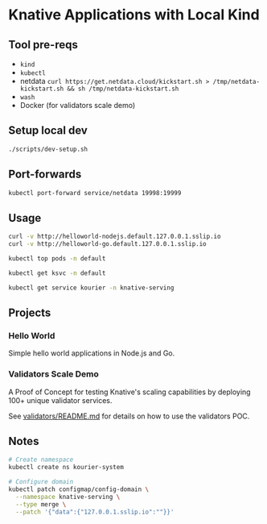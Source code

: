 # Knative Applications with Local Kind

## Tool pre-reqs

- `kind`
- `kubectl`
- netdata `curl https://get.netdata.cloud/kickstart.sh > /tmp/netdata-kickstart.sh && sh /tmp/netdata-kickstart.sh`
- `wash`
- Docker (for validators scale demo)

## Setup local dev

```bash
./scripts/dev-setup.sh
```

## Port-forwards

```bash
kubectl port-forward service/netdata 19998:19999
```

## Usage

```bash
curl -v http://helloworld-nodejs.default.127.0.0.1.sslip.io
curl -v http://helloworld-go.default.127.0.0.1.sslip.io

kubectl top pods -n default

kubectl get ksvc -n default

kubectl get service kourier -n knative-serving
```

## Projects

### Hello World

Simple hello world applications in Node.js and Go.

### Validators Scale Demo

A Proof of Concept for testing Knative's scaling capabilities by deploying 100+ unique validator services.

See [validators/README.md](validators/README.md) for details on how to use the validators POC.

## Notes

```bash
# Create namespace
kubectl create ns kourier-system

# Configure domain
kubectl patch configmap/config-domain \
  --namespace knative-serving \
  --type merge \
  --patch '{"data":{"127.0.0.1.sslip.io":""}}'
```
